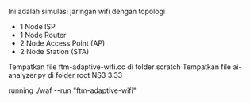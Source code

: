 Ini adalah simulasi jaringan wifi dengan topologi
- 1 Node ISP
- 1 Node Router
- 2 Node Access Point (AP)
- 2 Node Station (STA)

Tempatkan file ftm-adaptive-wifi.cc di folder scratch
Tempatkan file ai-analyzer.py di folder root NS3 3.33

running ./waf --run "ftm-adaptive-wifi"
